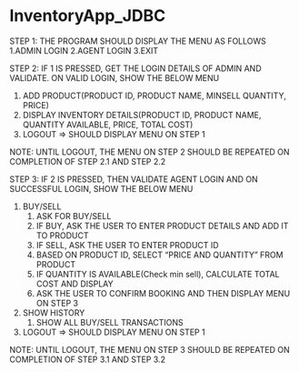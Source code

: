 # InventoryApp_JDBC

STEP 1:
THE PROGRAM SHOULD DISPLAY THE MENU AS FOLLOWS
1.ADMIN LOGIN
2.AGENT LOGIN
3.EXIT

STEP 2:
IF 1 IS PRESSED, GET THE LOGIN DETAILS OF ADMIN AND VALIDATE. ON VALID LOGIN, SHOW THE BELOW MENU

1. ADD PRODUCT(PRODUCT ID, PRODUCT NAME, MINSELL QUANTITY, PRICE)
2. DISPLAY INVENTORY DETAILS(PRODUCT ID, PRODUCT NAME, QUANTITY AVAILABLE, PRICE, TOTAL COST)
3. LOGOUT => SHOULD DISPLAY MENU ON STEP 1

NOTE: UNTIL LOGOUT, THE MENU ON STEP 2 SHOULD BE REPEATED ON COMPLETION OF STEP 2.1 AND STEP 2.2

STEP 3: 
IF 2 IS PRESSED, THEN VALIDATE AGENT LOGIN AND ON SUCCESSFUL LOGIN, SHOW THE BELOW MENU

1. BUY/SELL
    1. ASK FOR BUY/SELL
    2. IF BUY, ASK THE USER TO ENTER PRODUCT DETAILS AND ADD IT TO PRODUCT
    3. IF SELL, ASK THE USER TO ENTER PRODUCT ID
    4. BASED ON PRODUCT ID, SELECT “PRICE AND QUANTITY” FROM PRODUCT
    5. IF QUANTITY IS AVAILABLE(Check min sell), CALCULATE TOTAL COST AND DISPLAY
    6. ASK THE USER TO CONFIRM BOOKING AND THEN DISPLAY MENU ON STEP 3
2. SHOW HISTORY
    1. SHOW ALL BUY/SELL TRANSACTIONS
3. LOGOUT => SHOULD DISPLAY MENU ON STEP 1


NOTE: UNTIL LOGOUT, THE MENU ON STEP 3 SHOULD BE REPEATED ON COMPLETION OF STEP 3.1 AND STEP 3.2

